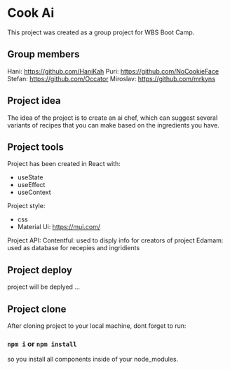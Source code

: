 # Cook Ai

This project was created as a group project for WBS Boot Camp.

## Group members

Hani: https://github.com/HaniKah
Puri: https://github.com/NoCookieFace
Stefan: https://github.com/Occator
Miroslav: https://github.com/mrkyns

## Project idea

The idea of the project is to create an ai chef, which can suggest several variants of recipes that you can make based on the ingredients you have.

## Project tools

Project has been created in React with:

- useState
- useEffect
- useContext

Project style:

- css
- Material Ui: https://mui.com/

Project API:
Contentful: used to disply info for creators of project
Edamam: used as database for recepies and ingridients

## Project deploy

project will be deplyed ...

## Project clone

After cloning project to your local machine, dont forget to run:

### `npm i` or `npm install`

so you install all components inside of your node_modules.
